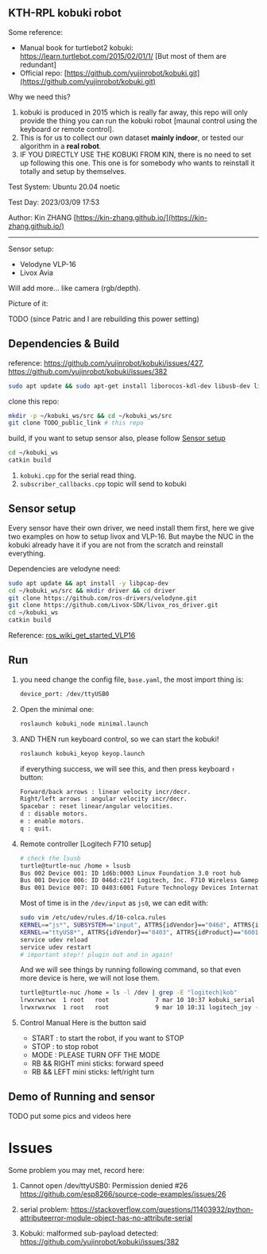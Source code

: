 KTH-RPL kobuki robot
---

Some reference:

- Manual book for turtlebot2 kobuki: https://learn.turtlebot.com/2015/02/01/1/  [But most of them are redundant]
- Official repo: [https://github.com/yujinrobot/kobuki.git](https://github.com/yujinrobot/kobuki.git)

Why we need this? 

1. kobuki is produced in 2015 which is really far away, this repo will only provide the thing you can run the kobuki robot [maunal control using the keyboard or remote control].
2. This is for us to collect our own dataset **mainly indoor**, or tested our algorithm in a **real robot**. 
3. IF YOU DIRECTLY USE THE KOBUKI FROM KIN, there is no need to set up following this one. This one is for somebody who wants to reinstall it totally and setup by themselves.

Test System: Ubuntu 20.04 noetic

Test Day: 2023/03/09 17:53

Author: Kin ZHANG [https://kin-zhang.github.io/](https://kin-zhang.github.io/)

---

Sensor setup:

- Velodyne VLP-16
- Livox Avia

Will add more... like camera (rgb/depth).



Picture of it:

TODO (since Patric and I are rebuilding this power setting)

## Dependencies & Build

reference: https://github.com/yujinrobot/kobuki/issues/427, https://github.com/yujinrobot/kobuki/issues/382

```bash
sudo apt update && sudo apt-get install liborocos-kdl-dev libusb-dev libftdi-dev ros-noetic-joy ros-noetic-ecl-core ros-noetic-ecl-console ros-noetic-ecl-mobile-robot -y
```

clone this repo:
```bash
mkdir -p ~/kobuki_ws/src && cd ~/kobuki_ws/src
git clone TODO_public_link # this repo
```

build, if you want to setup sensor also, please follow [Sensor setup](#Sensor-setup)
```bash
cd ~/kobuki_ws
catkin build
```


1. `kobuki.cpp` for the serial read thing.
2. `subscriber_callbacks.cpp` topic will send to kobuki


## Sensor setup

Every sensor have their own driver, we need install them first, here we give two examples on how to setup livox and VLP-16. But maybe the NUC in the kobuki already have it if you are not from the scratch and reinstall everything.

Dependencies are velodyne need:

```bash
sudo apt update && apt install -y libpcap-dev
cd ~/kobuki_ws/src && mkdir driver && cd driver
git clone https://github.com/ros-drivers/velodyne.git
git clone https://github.com/Livox-SDK/livox_ros_driver.git
cd ~/kobuki_ws
catkin build
```

Reference: [ros_wiki_get_started_VLP16](http://wiki.ros.org/velodyne/Tutorials/Getting%20Started%20with%20the%20Velodyne%20VLP16)

## Run

1. you need change the config file, `base.yaml`, the most import thing is:

   ```bash
   device_port: /dev/ttyUSB0
   ```

2. Open the minimal one:

   ```bash
   roslaunch kobuki_node minimal.launch
   ```

3. AND THEN run keyboard control, so we can start the kobuki!

   ```bash
   roslaunch kobuki_keyop keyop.launch
   ```

   if everything success, we will see this, and then press keyboard `↑` button:

   ```bash
   Forward/back arrows : linear velocity incr/decr.
   Right/left arrows : angular velocity incr/decr.
   Spacebar : reset linear/angular velocities.
   d : disable motors.
   e : enable motors.
   q : quit.
   ```

4. Remote controller [Logitech F710 setup]

   ```bash
   # check the lsusb
   turtle@turtle-nuc /home » lsusb     
   Bus 002 Device 001: ID 1d6b:0003 Linux Foundation 3.0 root hub
   Bus 001 Device 006: ID 046d:c21f Logitech, Inc. F710 Wireless Gamepad [XInput Mode] # <=== joy
   Bus 001 Device 007: ID 0403:6001 Future Technology Devices International, Ltd FT232 Serial (UART) IC # <=== serial
   ```
   Most of time is in the `/dev/input` as `js0`, we can edit with:
   ```bash
   sudo vim /etc/udev/rules.d/10-colca.rules
   KERNEL=="js*", SUBSYSTEM=="input", ATTRS{idVendor}=="046d", ATTRS{idProduct}=="c21f", MODE:="0777",SYMLINK+="logitech_joy"
   KERNEL=="ttyUSB*", ATTRS{idVendor}=="0403", ATTRS{idProduct}=="6001", MODE:="0777",SYMLINK+="kobuki_serial"
   service udev reload
   service udev restart
   # important step!! plugin out and in again!
   ```
   And we will see things by running following command, so that even more device is here, we will not lose them.
   ```bash
   turtle@turtle-nuc /home » ls -l /dev | grep -E "logitech|kob"
   lrwxrwxrwx  1 root   root             7 mar 10 10:37 kobuki_serial -> ttyUSB0
   lrwxrwxrwx  1 root   root             9 mar 10 10:31 logitech_joy -> input/js0
   ```

5. Control Manual
   Here is the button said
   - START : to start the robot, if you want to STOP
   - STOP : to stop robot
   - MODE : PLEASE TURN OFF THE MODE
   - RB && RIGHT mini sticks: forward speed
   - RB && LEFT mini sticks: left/right turn
   
   
## Demo of Running and sensor

TODO put some pics and videos here



# Issues 

Some problem you may met, record here:

1. Cannot open /dev/ttyUSB0: Permission denied #26 https://github.com/esp8266/source-code-examples/issues/26

2. serial problem: https://stackoverflow.com/questions/11403932/python-attributeerror-module-object-has-no-attribute-serial

3. Kobuki: malformed sub-payload detected: https://github.com/yujinrobot/kobuki/issues/382